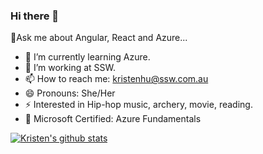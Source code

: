 ### Hi there 👋



💬Ask me about Angular, React and Azure...

- 🌱 I’m currently learning Azure.
- 👯 I’m working at SSW.
- 📫 How to reach me: kristenhu@ssw.com.au
- 😄 Pronouns: She/Her
- ⚡ Interested in Hip-hop music, archery, movie, reading.
- 🔭 Microsoft Certified: Azure Fundamentals

[![Kristen's github stats](https://github-readme-stats.vercel.app/api?username=Kristenhu&theme=dark)](https://github.com/kristenhu/github-readme-stats)

